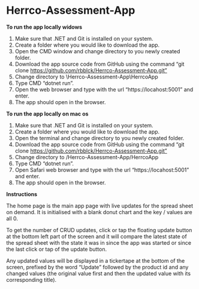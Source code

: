 # Herrco-Assessment-App

<strong>To run the app locally widows</strong>

1.    Make sure that .NET and Git is installed on your system.
2.    Create a folder where you would like to download the app.
3.    Open the CMD window and change directory to you newly created folder.
4.    Download the app source code from GitHub using the command 
        “git clone https://github.com/rbblck/Herrco-Assessment-App.git”
5.    Change directory to <PATH TO NEW FOLDER>\Herrco-Assessment-App\HerrcoApp
6.    Type CMD “dotnet run”.
7.    Open the web browser and type with the url “https://locahost:5001” and enter.
8.    The app should open in the browser.

<strong>To run the app locally on mac os</strong>

1.    Make sure that .NET and Git is installed on your system.
2.    Create a folder where you would like to download the app.
3.    Open the terminal and change directory to you newly created folder.
4.    Download the app source code from GitHub using the command 
        “git clone https://github.com/rbblck/Herrco-Assessment-App.git”
5.    Change directory to <PATH TO NEW FOLDER>/Herrco-Assessment-App/HerrcoApp
6.    Type CMD “dotnet run”.
7.    Open Safari web browser and type with the url “https://locahost:5001” and enter.
8.    The app should open in the browser.

<strong>Instructions</strong>

<p>
    The home page is the main app page with live updates for the spread sheet on demand.  It is initialised with a blank donut chart and the key / values are all 0.
</p>

<p>To get the number of CRUD updates, click or tap the floating update button at the bottom left part of the screen and it will compare the latest state of the spread sheet with the state it was in since the app was started or since the last click or tap of the update button.
</p>

<p>
    Any updated values will be displayed in a tickertape at the bottom of the screen, prefixed by the word “Update” followed by the product id and any changed values (the original value first and then the updated value with its corresponding title).
</p>
